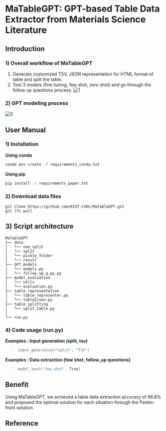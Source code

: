 # MaTableGPT: GPT-based Table Data Extractor from Materials Science Literature

## Introduction
### 1) Overall workflow of MaTableGPT
1.  Generate customized TSV, JSON representation for HTML format of table and split the table.
2.  Test 3 models (fine tuning, few shot, zero shot) and go through the follow up questions process.
![1](https://github.com/KIST-CSRC/CO2RR_NER/assets/171128050/7ca70729-84cc-4b4e-a93d-225f60f424a8)

### 2) GPT modeling process
![5](https://github.com/KIST-CSRC/MaTableGPT/assets/171128050/1bb4729f-bca3-4f82-9ab1-c0d93909c37a)

## User Manual
### 1) Installation

**Using conda**
```bash
conda env create -f requirements_conda.txt
```
**Using pip**
```bash
pip install -r requirements_paper.txt
```
### 2) Download data files
```
git clone https://github.com/KIST-CSRC/MaTableGPT.git
git lfs pull
```
## 3) Script architecture
```
MaTableGPT
├── data
│   └── non_split
│   └── split
│   └── pickle_folder
│   └── result
├── GPT_models
│   └── models.py
│   └── follow_up_q.py.py
├── model_evaluation
│   └── utils
│   └── evaluation.py
├── table_representation
│   └── table_representer.py
│   └── table2json.py
├── table_splitting
│   └── split_table.py
│ 
└── run.py
```
### 4) Code usage (run.py)
**Examples : Input generation (split, tsv)**
> ```python
> input_generation("split", "TSV")
> ```

**Examples : Data extraction (few shot, follow_up questions)**
> ```python
> model_test("few_shot", True)
> ```
## Benefit
Using MaTableGPT, we achieved a table data extraction accuracy of 96.8% and proposed the optimal solution for each situation through the Pareto-front solution.
## Reference



